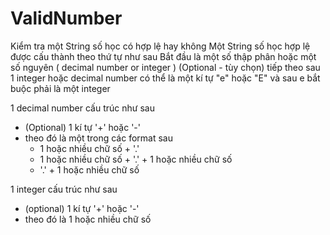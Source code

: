 # ValidNumber
Kiểm tra một String số học có hợp lệ hay không
Một String số học hợp lệ được cấu thành theo thứ tự như sau 
Bắt đầu là một số thập phân hoặc một số nguyên ( decimal number or integer )
(Optional - tùy chọn) tiếp theo sau 1 integer hoặc decimal number có thể là một kí tự "e" hoặc "E" và sau e bắt buộc phải là một integer

1 decimal number cấu trúc như sau
- (Optional) 1 kí tự '+' hoặc '-'
- theo đó là một trong các format sau 
  + 1 hoặc nhiều chữ số + '.'
  + 1 hoặc nhiều chữ số + '.' + 1 hoặc nhiều chữ số
  + '.' + 1 hoặc nhiều chữ số 


1 integer cấu trúc như sau
- (optional) 1 kí tự '+' hoặc '-'
- theo đó là 1 hoặc nhiều chữ số
